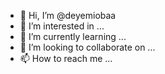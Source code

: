 - 👋 Hi, I’m @deyemiobaa
- 👀 I’m interested in ...
- 🌱 I’m currently learning ...
- 💞️ I’m looking to collaborate on ...
- 📫 How to reach me ...

<!---
deyemiobaa/deyemiobaa is a ✨ special ✨ repository because its `README.md` (this file) appears on your GitHub profile.
You can click the Preview link to take a look at your changes.
--->
